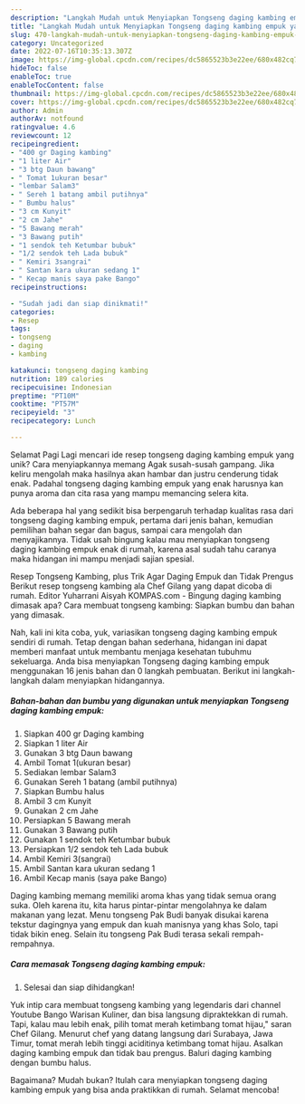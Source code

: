 ```yaml
---
description: "Langkah Mudah untuk Menyiapkan Tongseng daging kambing empuk yang Lezat"
title: "Langkah Mudah untuk Menyiapkan Tongseng daging kambing empuk yang Lezat"
slug: 470-langkah-mudah-untuk-menyiapkan-tongseng-daging-kambing-empuk-yang-lezat
category: Uncategorized
date: 2022-07-16T10:35:13.307Z
image: https://img-global.cpcdn.com/recipes/dc5865523b3e22ee/680x482cq70/tongseng-daging-kambing-empuk-foto-resep-utama.jpg
hideToc: false
enableToc: true
enableTocContent: false
thumbnail: https://img-global.cpcdn.com/recipes/dc5865523b3e22ee/680x482cq70/tongseng-daging-kambing-empuk-foto-resep-utama.jpg
cover: https://img-global.cpcdn.com/recipes/dc5865523b3e22ee/680x482cq70/tongseng-daging-kambing-empuk-foto-resep-utama.jpg
author: Admin
authorAv: notfound
ratingvalue: 4.6
reviewcount: 12
recipeingredient:
- "400 gr Daging kambing"
- "1 liter Air"
- "3 btg Daun bawang"
- " Tomat 1ukuran besar"
- "lembar Salam3"
- " Sereh 1 batang ambil putihnya"
- " Bumbu halus"
- "3 cm Kunyit"
- "2 cm Jahe"
- "5 Bawang merah"
- "3 Bawang putih"
- "1 sendok teh Ketumbar bubuk"
- "1/2 sendok teh Lada bubuk"
- " Kemiri 3sangrai"
- " Santan kara ukuran sedang 1"
- " Kecap manis saya pake Bango"
recipeinstructions:

- "Sudah jadi dan siap dinikmati!"
categories:
- Resep
tags:
- tongseng
- daging
- kambing

katakunci: tongseng daging kambing 
nutrition: 189 calories
recipecuisine: Indonesian
preptime: "PT10M"
cooktime: "PT57M"
recipeyield: "3"
recipecategory: Lunch

---
```



Selamat Pagi Lagi mencari ide resep tongseng daging kambing empuk yang unik? Cara menyiapkannya memang Agak susah-susah gampang. Jika keliru mengolah maka hasilnya akan hambar dan justru cenderung tidak enak. Padahal tongseng daging kambing empuk yang enak harusnya kan punya aroma dan cita rasa yang mampu memancing selera kita.


Ada beberapa hal yang sedikit bisa berpengaruh terhadap kualitas rasa dari tongseng daging kambing empuk, pertama dari jenis bahan, kemudian pemilihan bahan segar dan bagus, sampai cara mengolah dan menyajikannya. Tidak usah bingung kalau mau menyiapkan tongseng daging kambing empuk enak di rumah, karena asal sudah tahu caranya maka hidangan ini mampu menjadi sajian spesial.

Resep Tongseng Kambing, plus Trik Agar Daging Empuk dan Tidak Prengus Berikut resep tongseng kambing ala Chef Gilang yang dapat dicoba di rumah. Editor Yuharrani Aisyah KOMPAS.com - Bingung daging kambing dimasak apa? Cara membuat tongseng kambing: Siapkan bumbu dan bahan yang dimasak.


Nah, kali ini kita coba, yuk, variasikan tongseng daging kambing empuk sendiri di rumah. Tetap dengan bahan sederhana, hidangan ini dapat memberi manfaat untuk membantu menjaga kesehatan tubuhmu sekeluarga. Anda bisa menyiapkan Tongseng daging kambing empuk menggunakan 16 jenis bahan dan 0 langkah pembuatan. Berikut ini langkah-langkah dalam menyiapkan hidangannya.

<!--inarticleads1-->

##### Bahan-bahan dan bumbu yang digunakan untuk menyiapkan Tongseng daging kambing empuk:

1. Siapkan 400 gr Daging kambing
1. Siapkan 1 liter Air
1. Gunakan 3 btg Daun bawang
1. Ambil  Tomat 1(ukuran besar)
1. Sediakan lembar Salam3
1. Gunakan  Sereh 1 batang (ambil putihnya)
1. Siapkan  Bumbu halus
1. Ambil 3 cm Kunyit
1. Gunakan 2 cm Jahe
1. Persiapkan 5 Bawang merah
1. Gunakan 3 Bawang putih
1. Gunakan 1 sendok teh Ketumbar bubuk
1. Persiapkan 1/2 sendok teh Lada bubuk
1. Ambil  Kemiri 3(sangrai)
1. Ambil  Santan kara ukuran sedang 1
1. Ambil  Kecap manis (saya pake Bango)


Daging kambing memang memiliki aroma khas yang tidak semua orang suka. Oleh karena itu, kita harus pintar-pintar mengolahnya ke dalam makanan yang lezat. Menu tongseng Pak Budi banyak disukai karena tekstur dagingnya yang empuk dan kuah manisnya yang khas Solo, tapi tidak bikin eneg. Selain itu tongseng Pak Budi terasa sekali rempah-rempahnya. 

<!--inarticleads2-->

##### Cara memasak Tongseng daging kambing empuk:


1. Selesai dan siap dihidangkan!

Yuk intip cara membuat tongseng kambing yang legendaris dari channel Youtube Bango Warisan Kuliner, dan bisa langsung dipraktekkan di rumah. Tapi, kalau mau lebih enak, pilih tomat merah ketimbang tomat hijau,&#34; saran Chef Gilang. Menurut chef yang datang langsung dari Surabaya, Jawa Timur, tomat merah lebih tinggi aciditinya ketimbang tomat hijau. Asalkan daging kambing empuk dan tidak bau prengus. Baluri daging kambing dengan bumbu halus. 

Bagaimana? Mudah bukan? Itulah cara menyiapkan tongseng daging kambing empuk yang bisa anda praktikkan di rumah. Selamat mencoba!
